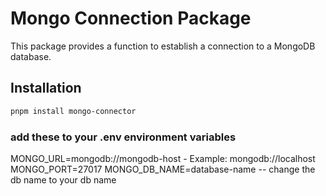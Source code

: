 # Mongo Connection Package

This package provides a function to establish a connection to a MongoDB database.

## Installation

```bash
pnpm install mongo-connector
```

### add these to your .env environment variables

MONGO_URL=mongodb://mongodb-host  - Example:  mongodb://localhost
MONGO_PORT=27017 
MONGO_DB_NAME=database-name  --  change the db name to your db name
